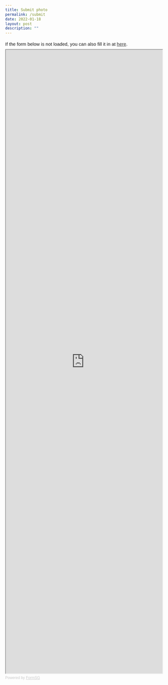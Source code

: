 ```yaml
---
title: Submit photo
permalink: /submit
date: 2022-01-18
layout: post
description: ""
---
```

<div style="font-family:Sans-Serif;font-size:15px;color:#000;opacity:0.9;padding-top:5px;padding-bottom:8px">If the form below is not loaded, you can also fill it in at <a href="https://form.gov.sg/61e693ea2686c200126e0137">here</a>.</div>

<!-- Change the width and height values to suit you best -->
<iframe id="iframe" src="https://form.gov.sg/61e693ea2686c200126e0137" style="width:100%;height:2000px"></iframe>

<div style="font-family:Sans-Serif;font-size:12px;color:#999;opacity:0.5;padding-top:5px">Powered by <a href="https://form.gov.sg" style="color: #999">FormSG</a></div>